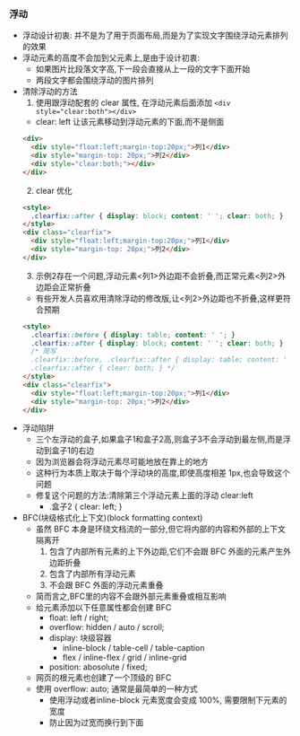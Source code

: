 ### 浮动
- 浮动设计初衷: 并不是为了用于页面布局,而是为了实现文字围绕浮动元素排列的效果
- 浮动元素的高度不会加到父元素上,是由于设计初衷:
  - 如果图片比段落文字高,下一段会直接从上一段的文字下面开始
  - 两段文字都会围绕浮动的图片排列
- 清除浮动的方法
  1. 使用跟浮动配套的 clear 属性, 在浮动元素后面添加 `<div style="clear:both"></div>`
    - clear: left 让该元素移动到浮动元素的下面,而不是侧面
    ```html
    <div>
      <div style="float:left;margin-top:20px;">列1</div>
      <div style="margin-top: 20px;">列2</div>
      <div style="clear:both;"></div>
    </div>
    ```
  2. clear 优化
    ```html
    <style>
      .clearfix::after { display: block; content: ' '; clear: both; }
    </style>
    <div class="clearfix">
      <div style="float:left;margin-top:20px;">列1</div>
      <div style="margin-top: 20px;">列2</div>
    </div>
    ```
  3. 示例2存在一个问题,浮动元素<列1>外边距不会折叠,而正常元素<列2>外边距会正常折叠
    - 有些开发人员喜欢用清除浮动的修改版,让<列2>外边距也不折叠,这样更符合预期
    ```html
    <style>
      .clearfix::before { display: table; content: ' '; }
      .clearfix::after { display: block; content: ' '; clear: both; }
      /* 简写
      .clearfix::before, .clearfix::after { display: table; content: ' '; }
      .clearfix::after { clear: both; } */
    </style>
    <div class="clearfix">
      <div style="float:left;margin-top:20px;">列1</div>
      <div style="margin-top: 20px;">列2</div>
    </div>
    ```
- 浮动陷阱
  - 三个左浮动的盒子,如果盒子1和盒子2高,则盒子3不会浮动到最左侧,而是浮动到盒子1的右边
  - 因为浏览器会将浮动元素尽可能地放在靠上的地方
  - 这种行为本质上取决于每个浮动块的高度,即使高度相差 1px,也会导致这个问题
  - 修复这个问题的方法:清除第三个浮动元素上面的浮动 clear:left
    - .盒子2 { clear: left; }
- BFC(块级格式化上下文)(block formatting context)
  - 虽然 BFC 本身是环绕文档流的一部分,但它将内部的内容和外部的上下文隔离开
    1. 包含了内部所有元素的上下外边距,它们不会跟 BFC 外面的元素产生外边距折叠
    2. 包含了内部所有浮动元素
    3. 不会跟 BFC 外面的浮动元素重叠
  - 简而言之,BFC里的内容不会跟外部元素重叠或相互影响
  - 给元素添加以下任意属性都会创建 BFC
    - float: left / right;
    - overflow: hidden / auto / scroll;
    - display: 块级容器
      - inline-block / table-cell / table-caption
      - flex / inline-flex / grid / inline-grid
    - position: abosolute / fixed;
  - 网页的根元素也创建了一个顶级的 BFC
  - 使用 overflow: auto; 通常是最简单的一种方式
    - 使用浮动或者inline-block 元素宽度会变成 100%, 需要限制下元素的宽度
    - 防止因为过宽而换行到下面
